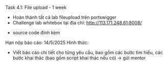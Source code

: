 
Task 4.1: File upload - 1 week
- Hoàn thành tất cả lab fileupload trên portswigger
- Challenge lab whitebox tại địa chỉ: http://113.171.248.61:8008/
+ source code đính kèm

Hạn nộp báo cáo: 14/5/2025
Hình thức:
+ Viết báo cáo chi tiết cho từng yêu cầu, bao gồm các bước tìm hiểu,  các bước khai thác (bao gồm script khai thác nếu có) -> gửi mentor
